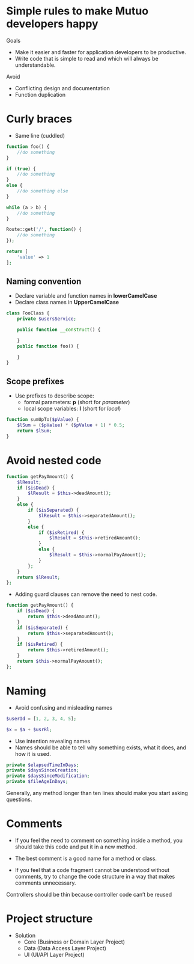 # Simple rules to make Mutuo developers happy

Goals
* Make it easier and faster for application developers to be productive.
* Write code that is simple to read and which will always be understandable.

Avoid
* Conflicting design and documentation
* Function duplication

# Curly braces

* Same line (cuddled)
``` php
function foo() {
    //do something
}
```
``` php
if (true) {
    //do something
}
else {
    //do something else
}
```
``` php
while (a > b) {
    //do something
}
```
``` php
Route::get('/', function() {
    //do something
});
```
``` php
return [
    'value' => 1
];
```

## Naming convention

* Declare variable and function names in **lowerCamelCase**
* Declare class names in **UpperCamelCase**

``` php
class FooClass {
    private $usersService;

    public function __construct() {

    }
    public function foo() {

    }
}
```

## Scope prefixes

* Use prefixes to describe scope:
    * formal parameters: **p** (short for *parameter*)
    * local scope variables: **l** (short for *local*)

``` php
function sumUpTo($pValue) {
    $lSum = ($pValue) * ($pValue + 1) * 0.5;
    return $lSum;
}
```

# Avoid nested code
``` php
function getPayAmount() {
    $lResult;
    if ($isDead) {
        $lResult = $this->deadAmount();
    } 
    else {
        if ($isSeparated) {
            $lResult = $this->separatedAmount();
        }
        else {
            if ($isRetired) {
                $lResult = $this->retiredAmount();
            }
            else {
                $lResult = $this->normalPayAmount();
            }
        };
    }
    return $lResult;
};  
```

* Adding guard clauses can remove the need to nest code.

``` php
function getPayAmount() {
    if ($isDead) { 
        return $this->deadAmount();
    }
    if ($isSeparated) { 
        return $this->separatedAmount();
    }
    if ($isRetired) {
        return $this->retiredAmount();
    }
    return $this->normalPayAmount();
};  
```

# Naming
* Avoid confusing and misleading names
``` php
$userId = [1, 2, 3, 4, 5];
```
``` php
$x = $a + $usrRl;
```
* Use intention revealing names
* Names should be able to tell why something exists, what it does, and how it is used.
```php
private $elapsedTimeInDays;
private $daysSinceCreation;
private $daysSinceModification;
private $fileAgeInDays;
```

Generally, any method longer than ten lines should make you start asking questions.

# Comments

* If you feel the need to comment on something inside a method, you should take this code and put it in a new method.

* The best comment is a good name for a method or class.

* If you feel that a code fragment cannot be understood without comments, try to change the code structure in a way that makes comments unnecessary.

Controllers should be thin because controller code can’t be reused

# Project structure

* Solution
    * Core (Business or Domain Layer Project)
    * Data (Data Access Layer Project)
    * UI (UI/API Layer Project)